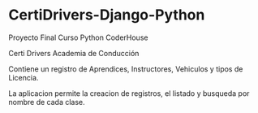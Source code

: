 # CertiDrivers-Django-Python
Proyecto Final Curso Python CoderHouse

Certi Drivers Academia de Conducción

Contiene un registro de Aprendices, Instructores, Vehiculos y tipos de Licencia.

La aplicacion permite la creacion de registros, el listado y busqueda por nombre de cada clase.
